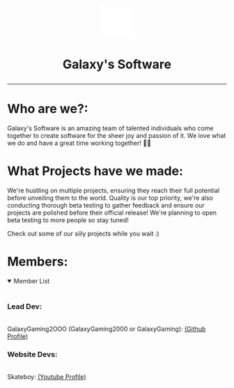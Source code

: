 

<p align="center">
  <img src="https://github.com/GalaxysSoftware/.github/blob/main/profile/g_flat_256.png" alt="" width="15%" height="15%">

# <p align="center">Galaxy's Software</p>
---

# Who are we?:
Galaxy's Software is an amazing team of talented individuals who come together to create software for the sheer joy and passion of it. We love what we do and have a great time working together! 🚀✨

# What Projects have we made:

We're hustling on multiple projects, ensuring they reach their full potential before unveiling them to the world. Quality is our top priority,
we're also conducting thorough beta testing to gather feedback and ensure our projects are polished before their official release!
We're planning to open beta testing to more people so stay tuned!

Check out some of our siily projects while you wait :)

# Members:
<details open>
<summary>Member List</summary>
<br>
<h3>Lead Dev:</h3>
<br>
GalaxyGaming2OOO (GalaxyGaming2000 or GalaxyGaming): <a href="https://github.com/GalaxyGaming2OOO" target="_blank">(Github Profile)</a>
<br>
<h3>Website Devs:</h3>
<br>
Skateboy: <a href="https://www.youtube.com/@skateboy" target="_blank">(Youtube Profile)</a>
</details>
